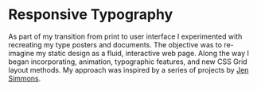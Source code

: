 # Responsive Typography
 
As part of my transition from print to user interface I experimented with recreating my type posters and documents. The objective was to re-imagine my static design as a fluid, interactive web page. Along the way I began incorporating, animation, typographic features, and new CSS Grid layout methods. My approach was inspired by a series of projects by [Jen Simmons](https://labs.jensimmons.com/).
